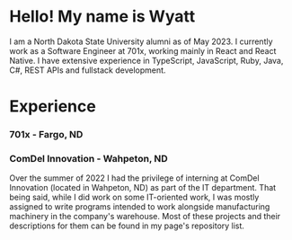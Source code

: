 # Hello! My name is Wyatt
I am a North Dakota State University alumni as of May 2023. I currently work as a Software Engineer at 701x, working mainly in React and React Native. I have extensive experience in TypeScript, JavaScript, Ruby, Java, C#, REST APIs and fullstack development.

# Experience
### 701x - Fargo, ND
### ComDel Innovation - Wahpeton, ND
Over the summer of 2022 I had the privilege of interning at ComDel Innovation (located in Wahpeton, ND) as part of the IT department. That being said, while I did work on some IT-oriented work, I was mostly assigned to write programs intended to work alongside manufacturing machinery in the company's warehouse. Most of these projects and their descriptions for them can be found in my page's repository list.

<!--
**wyatt-cuypers/wyatt-cuypers** is a ✨ _special_ ✨ repository because its `README.md` (this file) appears on your GitHub profile.

Here are some ideas to get you started:

- 🔭 I’m currently working on ...
- 🌱 I’m currently learning ...
- 👯 I’m looking to collaborate on ...
- 🤔 I’m looking for help with ...
- 💬 Ask me about ...
- 📫 How to reach me: ...
- 😄 Pronouns: ...
- ⚡ Fun fact: ...
-->
